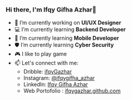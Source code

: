 ### Hi there, I'm Ifqy Gifha Azhar👋

- 🎨 I’m currently working on **UI/UX Designer**
- 💻 I’m currently learning **Backend Developer**
- 📱 I’m currently learning **Mobile Developer**
- 🛡️ I’m currently learning **Cyber Security**
- 🎮 I like to play game
- 📫 Let's connect with me:
  - Dribble: [ifqyGazhar](https://dribbble.com/ifqyGazhar)
  - Instagram: [@ifqygifha_azhar](https://www.instagram.com/ifqygifha_azhar)
  - LinkedIn: [Ifqy Gifha Azhar](https://www.linkedin.com/in/ifqygazhar/)
  - Web Portofolio : [ifqygazhar.github.com](https://ifqygazhar.com)
